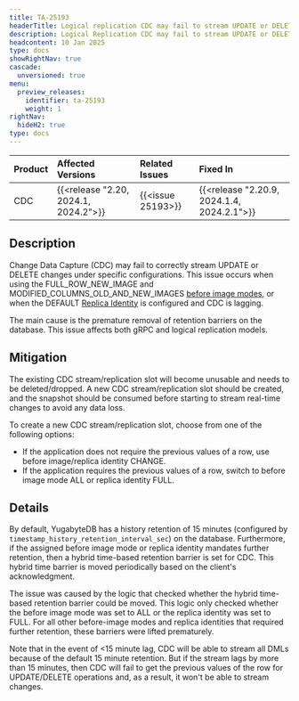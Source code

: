 ```yaml
---
title: TA-25193
headerTitle: Logical replication CDC may fail to stream UPDATE or DELETE changes with specific configurations
description: Logical Replication CDC may fail to stream UPDATE or DELETE changes correctly when using FULL_ROW_NEW_IMAGE, MODIFIED_COLUMNS_OLD_AND_NEW_IMAGES, or DEFAULT Replica Identity with CDC lag.
headcontent: 10 Jan 2025
type: docs
showRightNav: true
cascade:
  unversioned: true
menu:
  preview_releases:
    identifier: ta-25193
    weight: 1
rightNav:
  hideH2: true
type: docs
---
```


|          Product           |  Affected Versions  |  Related Issues   | Fixed In |
| :------------------------- | :------------------ | :---------------- | :------- |
| CDC       | {{<release "2.20, 2024.1, 2024.2">}} | {{<issue 25193>}} | {{<release "2.20.9, 2024.1.4, 2024.2.1">}} |

## Description

Change Data Capture (CDC) may fail to correctly stream UPDATE or DELETE changes under specific configurations. This issue occurs when using the FULL_ROW_NEW_IMAGE and MODIFIED_COLUMNS_OLD_AND_NEW_IMAGES [before image modes](../../../additional-features/change-data-capture/using-yugabytedb-grpc-replication/cdc-get-started#before-image-modes), or when the DEFAULT [Replica Identity](../../../additional-features/change-data-capture/using-logical-replication/key-concepts#replica-identity) is configured and CDC is lagging.

The main cause is the premature removal of retention barriers on the database. This issue affects both gRPC and logical replication models.

## Mitigation

The existing CDC stream/replication slot will become unusable and needs to be deleted/dropped. A new CDC stream/replication slot should be created, and the snapshot should be consumed before starting to stream real-time changes to avoid any data loss.

To create a new CDC stream/replication slot, choose from one of the following options:

- If the application does not require the previous values of a row, use before image/replica identity CHANGE.
- If the application requires the previous values of a row, switch to before image mode ALL or replica identity FULL.

## Details

By default, YugabyteDB has a history retention of 15 minutes (configured by `timestamp_history_retention_interval_sec`) on the database. Furthermore, if the assigned before image mode or replica identity mandates further retention, then a hybrid time-based retention barrier is set for CDC. This hybrid time barrier is moved periodically based on the client's acknowledgment.

The issue was caused by the logic that checked whether the hybrid time-based retention barrier could be moved. This logic only checked whether the before image mode was set to ALL or the replica identity was set to FULL. For all other before-image modes and replica identities that required further retention, these barriers were lifted prematurely.

Note that in the event of &lt;15 minute lag, CDC will be able to stream all DMLs because of the default 15 minute retention. But if the stream lags by more than 15 minutes, then CDC will fail to get the previous values of the row for UPDATE/DELETE operations and, as a result, it won't be able to stream changes.
